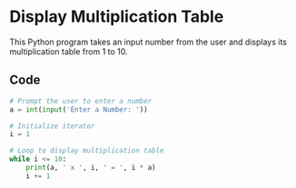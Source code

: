 # Display Multiplication Table

This Python program takes an input number from the user and displays its multiplication table from 1 to 10.

## Code

```python
# Prompt the user to enter a number
a = int(input('Enter a Number: '))

# Initialize iterator
i = 1

# Loop to display multiplication table
while i <= 10:
    print(a, ' x ', i, ' = ', i * a)
    i += 1
